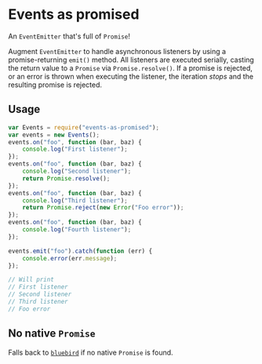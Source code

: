 # Events as promised

An `EventEmitter` that's full of `Promise`!

Augment `EventEmitter` to handle asynchronous listeners by using
a promise-returning `emit()` method. All listeners are executed serially,
casting the return value to a `Promise` via `Promise.resolve()`.
If a promise is rejected, or an error is thrown when executing the listener,
the iteration *stops* and the resulting promise is rejected.

## Usage

```js
var Events = require("events-as-promised");
var events = new Events();
events.on("foo", function (bar, baz) {
	console.log("First listener");
});
events.on("foo", function (bar, baz) {
	console.log("Second listener");
	return Promise.resolve();
});
events.on("foo", function (bar, baz) {
	console.log("Third listener");
	return Promise.reject(new Error("Foo error"));
});
events.on("foo", function (bar, baz) {
	console.log("Fourth listener");
});

events.emit("foo").catch(function (err) {
	console.error(err.message);
});

// Will print
// First listener
// Second listener
// Third listener
// Foo error
```

## No native `Promise`

Falls back to [`bluebird`](https://github.com/petkaantonov/bluebird)
if no native `Promise` is found.
